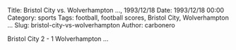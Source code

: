 Title: Bristol City vs. Wolverhampton …, 1993/12/18
Date: 1993/12/18 00:00
Category: sports
Tags: football, football scores, Bristol City, Wolverhampton …
Slug: bristol-city-vs-wolverhampton
Author: carbonero


Bristol City 2 - 1 Wolverhampton …

